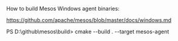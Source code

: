 
How to build Mesos Windows agent binaries:

https://github.com/apache/mesos/blob/master/docs/windows.md


PS D:\github\mesos\build> cmake --build . --target mesos-agent

